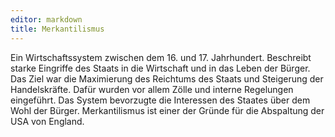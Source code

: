 ```yaml
---
editor: markdown
title: Merkantilismus
---
```


Ein Wirtschaftssystem zwischen dem 16. und 17. Jahrhundert. Beschreibt
starke Eingriffe des Staats in die Wirtschaft und in das Leben der
Bürger. Das Ziel war die Maximierung des Reichtums des Staats und
Steigerung der Handelskräfte. Dafür wurden vor allem Zölle und interne
Regelungen eingeführt. Das System bevorzugte die Interessen des Staates
über dem Wohl der Bürger. Merkantilismus ist einer der Gründe für die
Abspaltung der USA von England.
